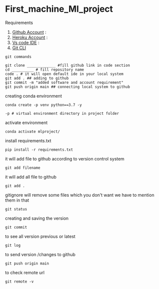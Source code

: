 # First_machine_Ml_project

Requirements
1. [Github Account](http://github.com) :
2. [Heroku Account](http://dashboard.heroku.com/login) :
3. [Vs code IDE](http://code.visualstudio.com/download) :
4. [Git CLI](http://git-scm.com/downloads)
```
git commands
```
```
git clone _____________ #fill github link in code section
cd __________ # fill repository name
code . # it will open default ide in your local system
git add . ## adding to github
git commit -m "added software and account requirement"  
git push origin main ## connecting local system to github 
```


creating conda environment

```
conda create -p venv python==3.7 -y
```
```
-p # virtual environment directory in project folder
```
activate  environment
```
conda activate mlproject/ 
```
install requirements.txt
```
pip install -r requirements.txt
```
it will add file to github  according to version control system

```
git add filename 
```
it will add all file to github
```
git add . 
```
gitignore will remove some files which you don't want  we have to mention them in that
```
git status 
``` 
creating and saving the version
```
git commit 
```
to see all version previous or latest
```
git log 
```

to send version /changes to github
```
git push origin main
```

to check remote url

```
git remote -v
```



